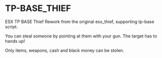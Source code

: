 # TP-BASE_THIEF
ESX TP BASE Thief Rework from the original esx_thief, supporting tp-base script.

You can steal someone by pointing at them with your gun. The target has to hands up!

Only items, weapons, cash and black money can be stolen.
